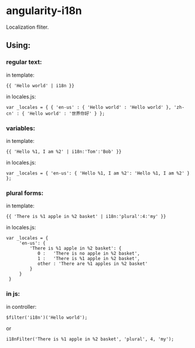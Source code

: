 angularity-i18n
===============

Localization fliter.

Using:
-------

### regular text:
in template:

    {{ 'Hello world' | i18n }}

in locales.js:

    var _locales = { { 'en-us' : { 'Hello world' : 'Hello world' }, 'zh-cn' : { 'Hello world' : '世界你好' } };

### variables:
in template:

    {{ 'Hello %1, I am %2' | i18n:'Tom':'Bob' }}
    
in locales.js:

    var _locales = { 'en-us': { 'Hello %1, I am %2': 'Hello %1, I am %2' } };

### plural forms:
in template:

    {{ 'There is %1 apple in %2 basket' | i18n:'plural':4:'my' }}
    
in locales.js:

    var _locales = {
         'en-us': {
             'There is %1 apple in %2 basket': {
                0 :   'There is no apple in %2 basket',
                1 :   'There is %1 apple in %2 basket',
                other : 'There are %1 apples in %2 basket'
             }
         }
     }

### in js:
in controller:

    $filter('i18n')('Hello world');

or

    i18nFilter('There is %1 apple in %2 basket', 'plural', 4, 'my');

